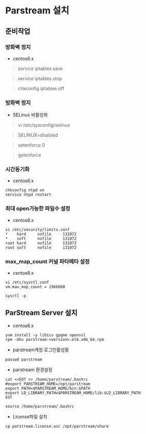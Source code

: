 
# Parstream 설치

## 준비작업

### 방화벽 정지

- centos6.x 

> service iptables save

> service iptables stop

> chkconfig iptables off


### 방화벽 정지

- SELinux 비활성화

> vi /etc/sysconfig/selinux

> SELINUX=disabled

> setenforce 0

> getenforce


### 시간동기화

- centos6.x 
```
chkconfig ntpd on
service ntpd restart
```

### 최대 open가능한 파일수 설정

- centos6.x 
```
vi /etc/security/limits.conf
*    hard     nofile     131072
*    soft     nofile     131072
root hard     nofile     131072
root soft     nofile     131072
```

### max_map_count 커널 파타메타 설정

- centos6.x 
```
vi /etc/sysctl.conf
vm.max_map_count = 1966080

sysctl -p
```


## ParStream Server 설치


- centos6.x 
```
yum install -y libicu gpgme openssl
rpm -Uhv parstream-<version>.el6.x86_64.rpm
```

- parstream계정 로그인활성황
```
passwd parstream
```

- parstream 환경설정
```
cat <<EOT >> /home/parstream/.bashrc
#export PARSTREAM_HOME=/opt/parstream
export PATH=$PARSTREAM_HOME/bin:$PATH
export LD_LIBRARY_PATH=$PARSTREAM_HOME/lib:$LD_LIBRARY_PATH
EOT

source /home/parstream/.bashrc
```

- License파일 설치
```
cp parstream.license.asc /opt/parstream/share
```

